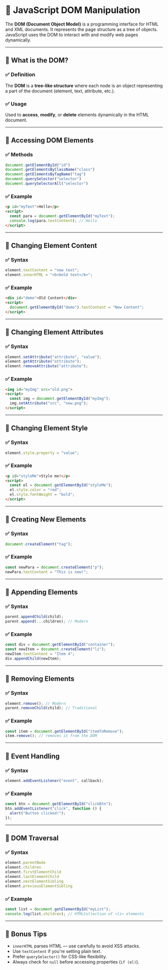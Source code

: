 # 🧠 JavaScript DOM Manipulation

The **DOM (Document Object Model)** is a programming interface for HTML and XML documents. It represents the page structure as a tree of objects. JavaScript uses the DOM to interact with and modify web pages dynamically.

---

## 🔹 What is the DOM?

### ✅ Definition

The **DOM** is a **tree-like structure** where each node is an object representing a part of the document (element, text, attribute, etc.).

### ✅ Usage

Used to **access**, **modify**, or **delete** elements dynamically in the HTML document.

---

## 🔹 Accessing DOM Elements

### ✅ Methods

```js
document.getElementById("id")
document.getElementsByClassName("class")
document.getElementsByTagName("tag")
document.querySelector("selector")
document.querySelectorAll("selector")
```

### ✅ Example

```html
<p id="myText">Hello</p>
<script>
  const para = document.getElementById("myText");
  console.log(para.textContent); // Hello
</script>
```

---

## 🔹 Changing Element Content

### ✅ Syntax

```js
element.textContent = "new text";
element.innerHTML = "<b>bold text</b>";
```

### ✅ Example

```html
<div id="demo">Old Content</div>
<script>
  document.getElementById("demo").textContent = "New Content";
</script>
```

---

## 🔹 Changing Element Attributes

### ✅ Syntax

```js
element.setAttribute("attribute", "value");
element.getAttribute("attribute");
element.removeAttribute("attribute");
```

### ✅ Example

```html
<img id="myImg" src="old.png">
<script>
  const img = document.getElementById("myImg");
  img.setAttribute("src", "new.png");
</script>
```

---

## 🔹 Changing Element Style

### ✅ Syntax

```js
element.style.property = "value";
```

### ✅ Example

```html
<p id="styleMe">Style me!</p>
<script>
  const el = document.getElementById("styleMe");
  el.style.color = "red";
  el.style.fontWeight = "bold";
</script>
```

---

## 🔹 Creating New Elements

### ✅ Syntax

```js
document.createElement("tag");
```

### ✅ Example

```js
const newPara = document.createElement("p");
newPara.textContent = "This is new!";
```

---

## 🔹 Appending Elements

### ✅ Syntax

```js
parent.appendChild(child);
parent.append(...children); // Modern
```

### ✅ Example

```js
const div = document.getElementById("container");
const newItem = document.createElement("li");
newItem.textContent = "Item 4";
div.appendChild(newItem);
```

---

## 🔹 Removing Elements

### ✅ Syntax

```js
element.remove(); // Modern
parent.removeChild(child); // Traditional
```

### ✅ Example

```js
const item = document.getElementById("itemToRemove");
item.remove(); // removes it from the DOM
```

---

## 🔹 Event Handling

### ✅ Syntax

```js
element.addEventListener("event", callback);
```

### ✅ Example

```js
const btn = document.getElementById("clickBtn");
btn.addEventListener("click", function () {
  alert("Button clicked!");
});
```

---

## 🔹 DOM Traversal

### ✅ Syntax

```js
element.parentNode
element.children
element.firstElementChild
element.lastElementChild
element.nextElementSibling
element.previousElementSibling
```

### ✅ Example

```js
const list = document.getElementById("myList");
console.log(list.children); // HTMLCollection of <li> elements
```

---

## 🧪 Bonus Tips

* `innerHTML` parses HTML — use carefully to avoid XSS attacks.
* Use `textContent` if you're setting plain text.
* Prefer `querySelector()` for CSS-like flexibility.
* Always check for `null` before accessing properties (`if (el)`).
